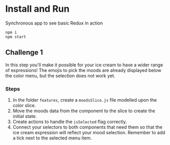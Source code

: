 # Install and Run

Synchronous app to see basic Redux in action

```
npm i
npm start
```


## Challenge 1

In this step you'll make it possible for your ice cream to have a wider range of expressions! The emojis to pick the moods are already displayed below the color menu, but the selection does not work yet.

### Steps
1. In the folder `features`, create a `moodsSlice.js` file modelled upon the color slice.
2. Move the moods data from the component to the slice to create the initial state.
3. Create actions to handle the `isSelected` flag correctly.
4. Connect your selectors to both components that need them so that the ice cream expression will reflect your mood selection. Remember to add a tick next to the selected menu item.